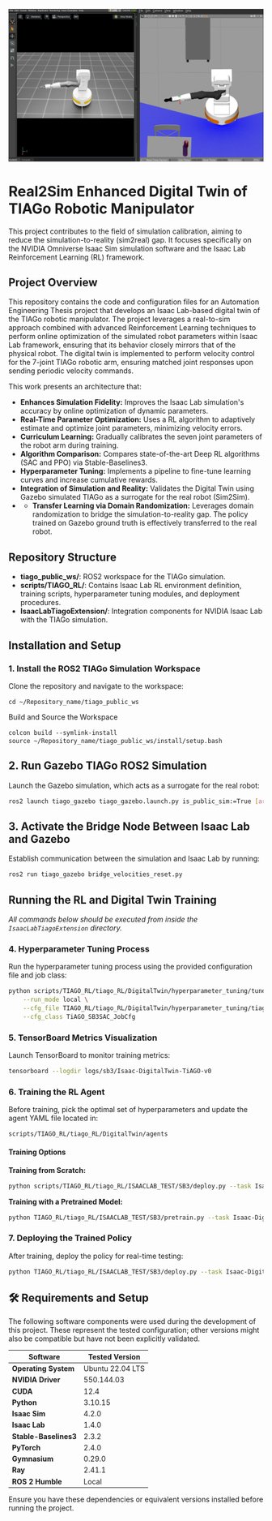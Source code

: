 ![Digital Twin](./images/DigitalTwin.jpg)
# Real2Sim Enhanced Digital Twin of TIAGo Robotic Manipulator

This project contributes to the field of simulation calibration, aiming to reduce the simulation-to-reality (sim2real) gap. It focuses specifically on the NVIDIA Omniverse Isaac Sim simulation software and the Isaac Lab Reinforcement Learning (RL) framework.

## Project Overview

This repository contains the code and configuration files for an Automation Engineering Thesis project that develops an Isaac Lab-based digital twin of the TIAGo robotic manipulator. The project leverages a real-to-sim approach combined with advanced Reinforcement Learning techniques to perform online optimization of the simulated robot parameters within  Isaac Lab framework, ensuring that its behavior closely mirrors that of the physical robot.
The digital twin is implemented to perform velocity control for the 7-joint TIAGo robotic arm, ensuring matched joint responses upon sending periodic velocity commands.

This work presents an architecture that:
- **Enhances Simulation Fidelity:** Improves the Isaac Lab simulation's accuracy by online optimization of dynamic parameters.
- **Real-Time Parameter Optimization:** Uses a RL algorithm to adaptively estimate and optimize joint parameters, minimizing velocity errors.
- **Curriculum Learning:** Gradually calibrates the seven joint parameters of the robot arm during training.
- **Algorithm Comparison:** Compares state-of-the-art Deep RL algorithms (SAC and PPO) via Stable-Baselines3.
- **Hyperparameter Tuning:** Implements a pipeline to fine-tune learning curves and increase cumulative rewards.
- **Integration of Simulation and Reality:** Validates the Digital Twin using Gazebo simulated TIAGo as a surrogate for the real robot (Sim2Sim).
- - **Transfer Learning via Domain Randomization:** Leverages domain randomization to bridge the simulation-to-reality gap. The policy trained on Gazebo ground truth is effectively transferred to the real robot.

## Repository Structure

- **tiago_public_ws/**: ROS2 workspace for the TIAGo simulation.
- **scripts/TIAGO_RL/**: Contains Isaac Lab RL environment definition, training scripts, hyperparameter tuning modules, and deployment procedures.
- **IsaacLabTiagoExtension/**: Integration components for NVIDIA Isaac Lab with the TIAGo simulation.

## Installation and Setup

### 1. Install the ROS2 TIAGo Simulation Workspace

Clone the repository and navigate to the workspace:
  
    cd ~/Repository_name/tiago_public_ws


Build and Source the Workspace

    colcon build --symlink-install
    source ~/Repository_name/tiago_public_ws/install/setup.bash

## 2. Run Gazebo TIAGo ROS2 Simulation

Launch the Gazebo simulation, which acts as a surrogate for the real robot:

```bash
ros2 launch tiago_gazebo tiago_gazebo.launch.py is_public_sim:=True [arm_type:=no-arm]
```

## 3. Activate the Bridge Node Between Isaac Lab and Gazebo

Establish communication between the simulation and Isaac Lab by running:

```bash
ros2 run tiago_gazebo bridge_velocities_reset.py
```

## Running the RL and Digital Twin Training

_All commands below should be executed from inside the `IsaacLabTiagoExtension` directory._

### 4. Hyperparameter Tuning Process

Run the hyperparameter tuning process using the provided configuration file and job class:

```bash
python scripts/TIAGO_RL/tiago_RL/DigitalTwin/hyperparameter_tuning/tuner.py \
    --run_mode local \
    --cfg_file TIAGO_RL/tiago_RL/DigitalTwin/hyperparameter_tuning/tiago_cfg_file.py \
    --cfg_class TiAGO_SB3SAC_JobCfg
```

### 5. TensorBoard Metrics Visualization

Launch TensorBoard to monitor training metrics:

```bash
tensorboard --logdir logs/sb3/Isaac-DigitalTwin-TiAGO-v0
```

### 6. Training the RL Agent

Before training, pick the optimal set of hyperparameters and update the agent YAML file located in:

```
scripts/TIAGO_RL/tiago_RL/DigitalTwin/agents
```

#### Training Options

**Training from Scratch:**

```bash
python scripts/TIAGO_RL/tiago_RL/ISAACLAB_TEST/SB3/deploy.py --task Isaac-DigitalTwin-TiAGO-v0 --num_envs 256
```

**Training with a Pretrained Model:**

```bash
python TIAGO_RL/tiago_RL/ISAACLAB_TEST/SB3/pretrain.py --task Isaac-DigitalTwin-TiAGO-v0 --num_envs 64 --headless --checkpoint_path /home/simone/IsaacLab/logs/sb3/Isaac-DigitalTwin-TiAGO-v0/best/model.zip
```

### 7. Deploying the Trained Policy

After training, deploy the policy for real-time testing:

```bash
python TIAGO_RL/tiago_RL/ISAACLAB_TEST/SB3/deploy.py --task Isaac-DigitalTwin-TiAGO-v0 --num_envs 1
```

## 🛠️ Requirements and Setup

The following software components were used during the development of this project. These represent the tested configuration; other versions might also be compatible but have not been explicitly validated.

| Software              | Tested Version |
|-----------------------|----------------|
| **Operating System**  | Ubuntu 22.04 LTS |
| **NVIDIA Driver**     | 550.144.03     |
| **CUDA**              | 12.4           |
| **Python**            | 3.10.15        |
| **Isaac Sim**         | 4.2.0          |
| **Isaac Lab**         | 1.4.0          |
| **Stable-Baselines3** | 2.3.2          |
| **PyTorch**           | 2.4.0          |
| **Gymnasium**         | 0.29.0         |
| **Ray**               | 2.41.1         |
| **ROS 2 Humble**      | Local          |

Ensure you have these dependencies or equivalent versions installed before running the project.

